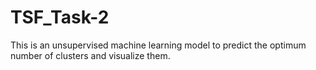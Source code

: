 # TSF_Task-2
This is an unsupervised machine learning model to predict the optimum number of clusters and visualize them.
